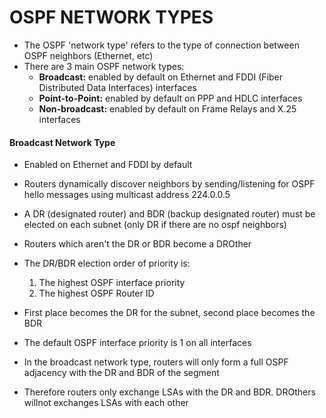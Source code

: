 # OSPF NETWORK TYPES

* The OSPF 'network type' refers to the type of connection between OSPF neighbors (Ethernet, etc)
* There are 3 main OSPF network types:
	- **Broadcast:** enabled by default on Ethernet and FDDI (Fiber Distributed Data Interfaces) interfaces
	- **Point-to-Point:** enabled by default on PPP and HDLC interfaces
	- **Non-broadcast:** enabled by default on Frame Relays and X.25 interfaces

#### Broadcast Network Type

* Enabled on Ethernet and FDDI by default
* Routers dynamically discover neighbors by sending/listening for OSPF hello messages using multicast address 224.0.0.5
* A DR (designated router) and BDR (backup designated router) must be elected on each subnet (only DR if there are no ospf neighbors)
* Routers which aren't the DR or BDR become a DROther
* The DR/BDR election order of priority is:
	1. The highest OSPF interface priority
	2. The highest OSPF Router ID

* First place becomes the DR for the subnet, second place becomes the BDR
* The default OSPF interface priority is 1 on all interfaces
* In the broadcast network type, routers will only form a full OSPF adjacency with the DR and BDR of the segment
* Therefore routers only exchange LSAs with the DR and BDR. DROthers willnot exchanges LSAs with each other
